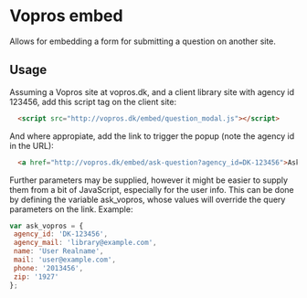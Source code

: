 
Vopros embed
============

Allows for embedding a form for submitting a question on another site.

Usage
-----

Assuming a Vopros site at vopros.dk, and a client library site with
agency id 123456, add this script tag on the client site:

```html
  <script src="http://vopros.dk/embed/question_modal.js"></script>
```

And where appropiate, add the link to trigger the popup (note the
agency id in the URL):

```html
  <a href="http://vopros.dk/embed/ask-question?agency_id=DK-123456">Ask a question</a>
```

Further parameters may be supplied, however it might be easier to
supply them from a bit of JavaScript, especially for the user
info. This can be done by defining the variable ask_vopros, whose
values will override the query parameters on the link. Example:

```javascript
var ask_vopros = {
 agency_id: 'DK-123456',
 agency_mail: 'library@example.com',
 name: 'User Realname',
 mail: 'user@example.com',
 phone: '2013456',
 zip: '1927'
};
```
